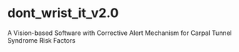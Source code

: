 # dont_wrist_it_v2.0
A Vision-based Software with Corrective Alert Mechanism for Carpal Tunnel Syndrome Risk Factors
